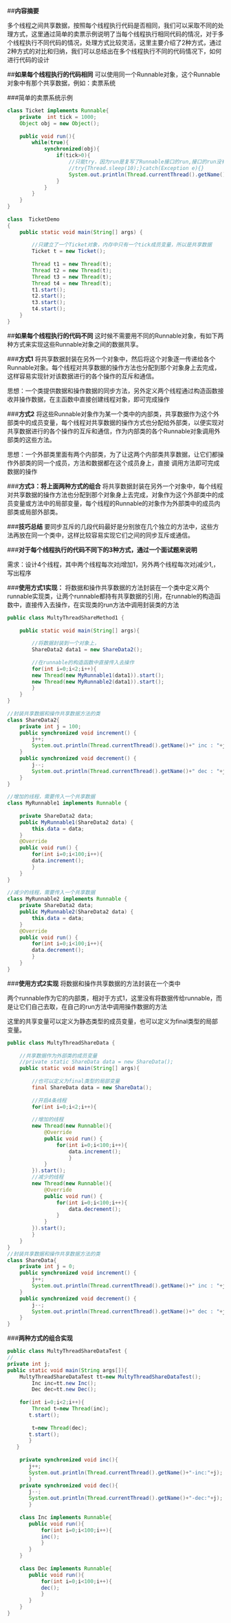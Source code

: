 ##**内容摘要**

多个线程之间共享数据，按照每个线程执行代码是否相同，我们可以采取不同的处理方式，这里通过简单的卖票示例说明了当每个线程执行相同代码的情况，对于多个线程执行不同代码的情况，处理方式比较灵活，这里主要介绍了2种方式，通过2种方式的对比和归纳，我们可以总结出在多个线程执行不同的代码情况下，如何进行代码的设计

##**如果每个线程执行的代码相同**
可以使用同一个Runnable对象，这个Runnable对象中有那个共享数据，例如：卖票系统

###简单的卖票系统示例

```java
class Ticket implements Runnable{  
    private  int tick = 1000;  
    Object obj = new Object();  
  
    public void run(){  
        while(true){  
            synchronized(obj){  
                if(tick>0){  
                    //只能try，因为run是复写了Runnable接口的run,接口的run没有抛  
                    //try{Thread.sleep(10);}catch(Exception e){}  
                    System.out.println(Thread.currentThread().getName()+"....sale : "+ tick--);  
                }  
            }  
        }  
    }  
}  
  
class  TicketDemo  
{  
    public static void main(String[] args) {  
          
        //只建立了一个Ticket对象，内存中只有一个tick成员变量，所以是共享数据  
        Ticket t = new Ticket();  
  
        Thread t1 = new Thread(t);  
        Thread t2 = new Thread(t);  
        Thread t3 = new Thread(t);  
        Thread t4 = new Thread(t);  
        t1.start();  
        t2.start();  
        t3.start();  
        t4.start();  
    }  
} 
```

##**如果每个线程执行的代码不同**
 这时候不需要用不同的Runnable对象，有如下两种方式来实现这些Runnable对象之间的数据共享。
 
###**方式1**
将共享数据封装在另外一个对象中，然后将这个对象逐一传递给各个Runnable对象。每个线程对共享数据的操作方法也分配到那个对象身上去完成，这样容易实现针对该数据进行的各个操作的互斥和通信。

思想：一个类提供数据和操作数据的同步方法，另外定义两个线程通过构造函数接收并操作数据，在主函数中直接创建线程对象，即可完成操作
 
###**方式2**
将这些Runnable对象作为某一个类中的内部类，共享数据作为这个外部类中的成员变量，每个线程对共享数据的操作方式也分配给外部类，以便实现对共享数据进行的各个操作的互斥和通信，作为内部类的各个Runnable对象调用外部类的这些方法。

思想：一个外部类里面有两个内部类，为了让这两个内部类共享数据，让它们都操作外部类的同一个成员，方法和数据都在这个成员身上，直接
调用方法即可完成 数据的操作
 
###**方式3：将上面两种方式的组合**
将共享数据封装在另外一个对象中，每个线程对共享数据的操作方法也分配到那个对象身上去完成，对象作为这个外部类中的成员变量或方法中的局部变量，每个线程的Runnable的对象作为外部类中的成员内部类或局部外部类。

###**技巧总结**
要同步互斥的几段代码最好是分别放在几个独立的方法中，这些方法再放在同一个类中，这样比较容易实现它们之间的同步互斥或通信。
 
 
###**对于每个线程执行的代码不同下的3种方式，通过一个面试题来说明**
 
需求：设计4个线程，其中两个线程每次对j增加1，另外两个线程每次对j减少1,，写出程序

###**使用方式1实现：**
将数据和操作共享数据的方法封装在一个类中定义两个runnable实现类，让两个runnable都持有共享数据的引用，在runnable的构造函数中，直接传入去操作，在实现类的run方法中调用封装类的方法

```java
public class MultyThreadShareMethod1 {  
      
    public static void main(String[] args){  
      
        //将数据封装到一个对象上，  
        ShareData2 data1 = new ShareData2();  
          
        //在runnable的构造函数中直接传入去操作  
        for(int i=0;i<2;i++){  
        new Thread(new MyRunnable1(data1)).start();  
        new Thread(new MyRunnable2(data1)).start();  
        }  
    }  
}  
 
//封装共享数据和操作共享数据方法的类  
class ShareData2{  
    private int j = 100;  
    public synchronized void increment() {  
        j++;  
        System.out.println(Thread.currentThread().getName()+" inc : "+j);  
    }  
    public synchronized void decrement() {  
        j--;  
        System.out.println(Thread.currentThread().getName()+" dec : "+j);  
    }  
}  
   
//增加的线程，需要传入一个共享数据  
class MyRunnable1 implements Runnable {  
      
    private ShareData2 data;  
    public MyRunnable1(ShareData2 data) {  
        this.data = data;  
    }  
    @Override  
    public void run() {  
        for(int i=0;i<100;i++){  
        data.increment();  
        }  
    }  
}  
  
//减少的线程，需要传入一个共享数据  
class MyRunnable2 implements Runnable {   
    private ShareData2 data;  
    public MyRunnable2(ShareData2 data) {  
        this.data = data;  
    }  
    @Override  
    public void run() {  
        for(int i=0;i<100;i++){  
        data.decrement();  
        }  
    }  
}  
```
###**使用方式2实现**
将数据和操作共享数据的方法封装在一个类中

两个runnable作为它的内部类，相对于方式1，这里没有将数据传给runnable，而是让它们自己去取，在自己的run方法中调用操作数据的方法

这里的共享变量可以定义为静态类型的成员变量，也可以定义为final类型的局部变量。

```java
public class MultyThreadShareData {  
      
    //共享数据作为外部类的成员变量  
    //private static ShareData data = new ShareData();  
    public static void main(String[] args){  
          
        //也可以定义为final类型的局部变量  
        final ShareData data = new ShareData();  
          
        //开启4条线程  
        for(int i=0;i<2;i++){  
          
        //增加的线程  
        new Thread(new Runnable(){  
            @Override  
            public void run() {  
                for(int i=0;i<100;i++){  
                    data.increment();  
                    }  
            }  
        }).start();  
        //减少的线程  
        new Thread(new Runnable(){  
            @Override  
            public void run() {  
                for(int i=0;i<100;i++){  
                    data.decrement();  
                }  
            }  
        }).start();  
        }  
    }  
}  
//封装共享数据和操作共享数据方法的类  
class ShareData{  
    private int j = 0;  
    public synchronized void increment() {  
        j++;  
        System.out.println(Thread.currentThread().getName()+" inc : "+j);  
    }  
    public synchronized void decrement() {  
        j--;  
        System.out.println(Thread.currentThread().getName()+" dec : "+j);  
    }  
}  
```
###**两种方式的组合实现**

```java
public class MultyThreadShareDataTest {  
//  
private int j;   
public static void main(String args[]){   
    MultyThreadShareDataTest tt=new MultyThreadShareDataTest();   
        Inc inc=tt.new Inc();   
        Dec dec=tt.new Dec();   
          
    for(int i=0;i<2;i++){   
        Thread t=new Thread(inc);   
       t.start();  
         
        t=new Thread(dec);   
       t.start();   
       }   
   }   
  
    private synchronized void inc(){   
       j++;   
       System.out.println(Thread.currentThread().getName()+"-inc:"+j);   
       }   
    private synchronized void dec(){   
       j--;   
       System.out.println(Thread.currentThread().getName()+"-dec:"+j);   
       }   
      
    class Inc implements Runnable{   
       public void run(){   
           for(int i=0;i<100;i++){   
           inc();   
           }   
       }   
    }  
      
    class Dec implements Runnable{   
       public void run(){   
           for(int i=0;i<100;i++){   
           dec();   
           }   
       }   
    }   
}  
```